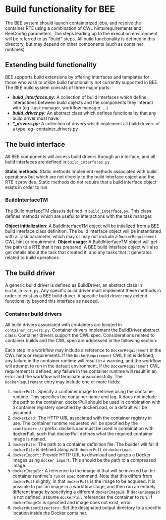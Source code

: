 # Build functionality for BEE

The BEE system should launch containerized jobs, and resolve the container RTE using a combination of CWL hints/requirements and BeeConfig parameters. The steps leading up to the execution environment will be referred to as "build" steps. All build functionality is defined in this directory, but may depend on other components (such as container runtimes)

## Extending build functionality
BEE supports build extensions by offering interfaces and templates for those who wish to utilize build functionality not currently supported in BEE. The BEE build system consists of three major parts:  


* ***build_interfaces.py:*** A collection of build interfaces which define interactions between build objects and the components they interact with (eg- task manager, workflow manager, ...)
* ***build_driver.py:*** An abstract class which defines functionality that any build driver must have.
* ***\*_drivers.py:***  A collection of drivers which implement all build drivers of a type. eg- container_drivers.py


## The build interface

All BEE components will access build drivers through an interface, and all build interfaces are defined in `build_interfaces.py`.

**Static methods:** Static methods implement methods associated with build operations but which are not directly to the build interface object and the RTE it provides. Static methods do not require that a build interface object exists in order to run.  

### BuildInterfaceTM
The BuildInterfaceTM class is defined in `build_interface.py`. This class defines methods which are useful to interactions with the task manager.

**Object initialization:** A BuildInterfaceTM object will be intialized from a BEE build interface class definition. The build interface object will be instantiated with a Task parameter, which may or may not include a `DockerRequirement` CWL hint or requirement. 
**Object usage:** A BuildInterfaceTM object will get the path to a RTE that it has prepared. A BEE build interface object will also get details about the task that created it, and any tasks that it generates related to build operations.  

## The build driver

A generic build driver is defined as BuildDriver, an abstract class in `build_driver.py`. Any specific build driver must implement these methods in order to exist as a BEE build driver. A specific build driver may extend functionality beyond this interface as needed.

### Container build drivers

All build drivers associated with containers are located in `container_drivers.py`. Container drivers implement the BuildDriver abstract class. Container drivers support the CWL spec. Considerations related to container builds and the CWL spec are addressed in the following section:

Each step in a workflow may include a reference to `DockerRequirement` in the CWL hints or requirements. If the `DockerRequirement` CWL hint is defined, any failure in the container runtime will result in a warning, and the workflow will attempt to run in the default environment. If the `DockerRequirement` CWL requirement is defined, any failure in the container runtime will result in an error and the workflow will terminate unsuccessfully. The `DockerRequirement` entry may include one or more fields:

1. `dockerPull:` Specify a container image to retrieve using the container runtime. This specifies the container name and tag. It does not include the path to the container. dockerPull should be used in combination with a container registery specified by dockerLoad, or a default will be assumed.
2. `dockerLoad:` The HTTP URL associated with the container registry in use. The container runtime requested will be specified by the `<container>://` prefix. dockerLoad must be used in combination with dockerPull, such that dockerPull defines what the required container image is named.
3. `dockerFile:` The path to a container definition file. The builder will fail if `dockerFile` is defined along with `dockerPull` or `dockerLoad`.
4. `dockerImport:` Provide HTTP URL to download and gunzip a Docker images using `docker import`. This should be the path to a compressed image. 
5. `dockerImageId:` A reference to the image id that will be invoked by the container runtime's `run` or `exec` command. Note that this differs from `dockerPull` slightly, in that `dockerPull` is the image to be acquired. It is possible to pull an image in a workflow stage, and then run an entirely different image by specifying a different `dockerImageId`. If `dockerImageId` is not defined, assume `dockerPull` references the container to run. If `dockerImageId` is specified and image does not exist, error.
6. `dockerOutputDirectory:` Set the designated output directory to a specific location inside the Docker container.
